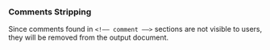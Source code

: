 ### Comments Stripping

Since comments found in `<!—— comment ——>` sections are not visible to users, they will be removed from the output document.

